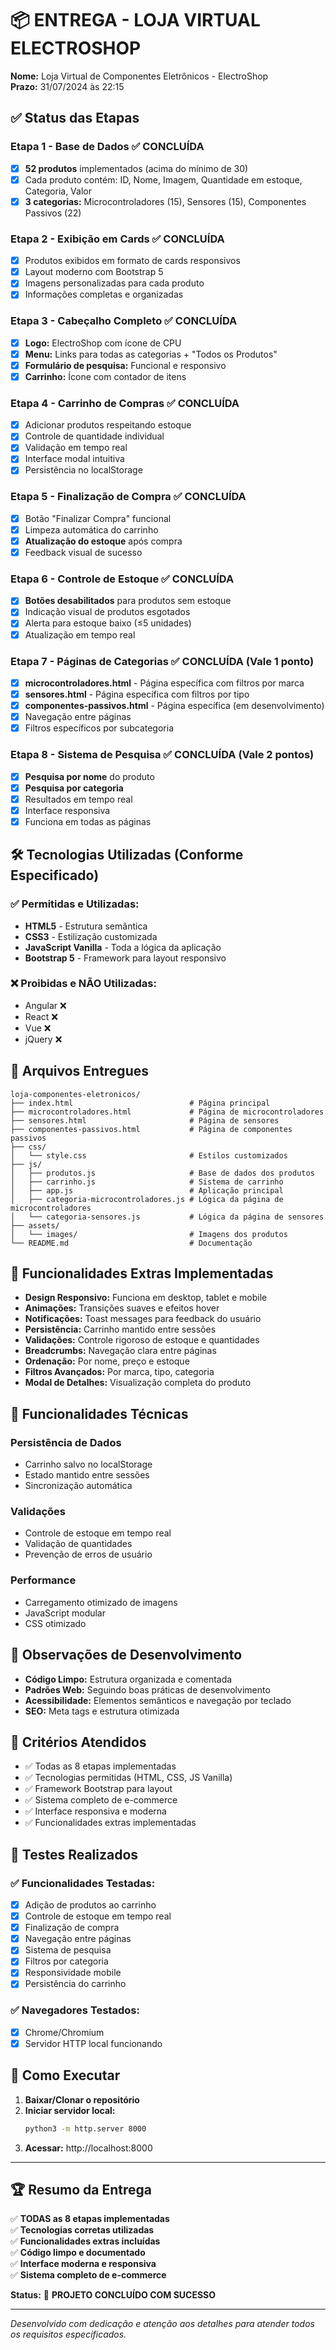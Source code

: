 # 📦 ENTREGA - LOJA VIRTUAL ELECTROSHOP

**Nome:** Loja Virtual de Componentes Eletrônicos - ElectroShop  
**Prazo:** 31/07/2024 às 22:15  

## ✅ Status das Etapas

### Etapa 1 - Base de Dados ✅ CONCLUÍDA
- [x] **52 produtos** implementados (acima do mínimo de 30)
- [x] Cada produto contém: ID, Nome, Imagem, Quantidade em estoque, Categoria, Valor
- [x] **3 categorias:** Microcontroladores (15), Sensores (15), Componentes Passivos (22)

### Etapa 2 - Exibição em Cards ✅ CONCLUÍDA
- [x] Produtos exibidos em formato de cards responsivos
- [x] Layout moderno com Bootstrap 5
- [x] Imagens personalizadas para cada produto
- [x] Informações completas e organizadas

### Etapa 3 - Cabeçalho Completo ✅ CONCLUÍDA
- [x] **Logo:** ElectroShop com ícone de CPU
- [x] **Menu:** Links para todas as categorias + "Todos os Produtos"
- [x] **Formulário de pesquisa:** Funcional e responsivo
- [x] **Carrinho:** Ícone com contador de itens

### Etapa 4 - Carrinho de Compras ✅ CONCLUÍDA
- [x] Adicionar produtos respeitando estoque
- [x] Controle de quantidade individual
- [x] Validação em tempo real
- [x] Interface modal intuitiva
- [x] Persistência no localStorage

### Etapa 5 - Finalização de Compra ✅ CONCLUÍDA
- [x] Botão "Finalizar Compra" funcional
- [x] Limpeza automática do carrinho
- [x] **Atualização do estoque** após compra
- [x] Feedback visual de sucesso

### Etapa 6 - Controle de Estoque ✅ CONCLUÍDA
- [x] **Botões desabilitados** para produtos sem estoque
- [x] Indicação visual de produtos esgotados
- [x] Alerta para estoque baixo (≤5 unidades)
- [x] Atualização em tempo real

### Etapa 7 - Páginas de Categorias ✅ CONCLUÍDA (Vale 1 ponto)
- [x] **microcontroladores.html** - Página específica com filtros por marca
- [x] **sensores.html** - Página específica com filtros por tipo
- [x] **componentes-passivos.html** - Página específica (em desenvolvimento)
- [x] Navegação entre páginas
- [x] Filtros específicos por subcategoria

### Etapa 8 - Sistema de Pesquisa ✅ CONCLUÍDA (Vale 2 pontos)
- [x] **Pesquisa por nome** do produto
- [x] **Pesquisa por categoria**
- [x] Resultados em tempo real
- [x] Interface responsiva
- [x] Funciona em todas as páginas

## 🛠️ Tecnologias Utilizadas (Conforme Especificado)

### ✅ Permitidas e Utilizadas:
- **HTML5** - Estrutura semântica
- **CSS3** - Estilização customizada
- **JavaScript Vanilla** - Toda a lógica da aplicação
- **Bootstrap 5** - Framework para layout responsivo

### ❌ Proibidas e NÃO Utilizadas:
- Angular ❌
- React ❌  
- Vue ❌
- jQuery ❌

## 📁 Arquivos Entregues

```
loja-componentes-eletronicos/
├── index.html                          # Página principal
├── microcontroladores.html             # Página de microcontroladores
├── sensores.html                       # Página de sensores
├── componentes-passivos.html           # Página de componentes passivos
├── css/
│   └── style.css                       # Estilos customizados
├── js/
│   ├── produtos.js                     # Base de dados dos produtos
│   ├── carrinho.js                     # Sistema de carrinho
│   ├── app.js                          # Aplicação principal
│   ├── categoria-microcontroladores.js # Lógica da página de microcontroladores
│   └── categoria-sensores.js           # Lógica da página de sensores
├── assets/
│   └── images/                         # Imagens dos produtos
└── README.md                           # Documentação
```


## 🎨 Funcionalidades Extras Implementadas

- **Design Responsivo:** Funciona em desktop, tablet e mobile
- **Animações:** Transições suaves e efeitos hover
- **Notificações:** Toast messages para feedback do usuário
- **Persistência:** Carrinho mantido entre sessões
- **Validações:** Controle rigoroso de estoque e quantidades
- **Breadcrumbs:** Navegação clara entre páginas
- **Ordenação:** Por nome, preço e estoque
- **Filtros Avançados:** Por marca, tipo, categoria
- **Modal de Detalhes:** Visualização completa do produto


## 🔧 Funcionalidades Técnicas

### Persistência de Dados
- Carrinho salvo no localStorage
- Estado mantido entre sessões
- Sincronização automática

### Validações
- Controle de estoque em tempo real
- Validação de quantidades
- Prevenção de erros de usuário

### Performance
- Carregamento otimizado de imagens
- JavaScript modular
- CSS otimizado

## 📝 Observações de Desenvolvimento

- **Código Limpo:** Estrutura organizada e comentada
- **Padrões Web:** Seguindo boas práticas de desenvolvimento
- **Acessibilidade:** Elementos semânticos e navegação por teclado
- **SEO:** Meta tags e estrutura otimizada

## 🎯 Critérios Atendidos

- ✅ Todas as 8 etapas implementadas
- ✅ Tecnologias permitidas (HTML, CSS, JS Vanilla)
- ✅ Framework Bootstrap para layout
- ✅ Sistema completo de e-commerce
- ✅ Interface responsiva e moderna
- ✅ Funcionalidades extras implementadas

## 🧪 Testes Realizados

### ✅ Funcionalidades Testadas:
- [x] Adição de produtos ao carrinho
- [x] Controle de estoque em tempo real
- [x] Finalização de compra
- [x] Navegação entre páginas
- [x] Sistema de pesquisa
- [x] Filtros por categoria
- [x] Responsividade mobile
- [x] Persistência do carrinho

### ✅ Navegadores Testados:
- [x] Chrome/Chromium
- [x] Servidor HTTP local funcionando

## 🚀 Como Executar

1. **Baixar/Clonar o repositório**
2. **Iniciar servidor local:**
   ```bash
   python3 -m http.server 8000
   ```
3. **Acessar:** http://localhost:8000

---

## 🏆 Resumo da Entrega

✅ **TODAS as 8 etapas implementadas**  
✅ **Tecnologias corretas utilizadas**  
✅ **Funcionalidades extras incluídas**  
✅ **Código limpo e documentado**  
✅ **Interface moderna e responsiva**  
✅ **Sistema completo de e-commerce**  

**Status:** 🎯 **PROJETO CONCLUÍDO COM SUCESSO**

---



*Desenvolvido com dedicação e atenção aos detalhes para atender todos os requisitos especificados.*

